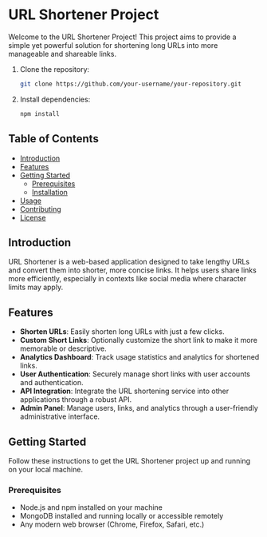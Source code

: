 # URL Shortener Project


Welcome to the URL Shortener Project! This project aims to provide a simple yet powerful solution for shortening long URLs into more manageable and shareable links.

1. Clone the repository:

    ```bash
    git clone https://github.com/your-username/your-repository.git
    ```

2. Install dependencies:

    ```bash
    npm install
    ```

## Table of Contents

- [Introduction](#introduction)
- [Features](#features)
- [Getting Started](#getting-started)
  - [Prerequisites](#prerequisites)
  - [Installation](#installation)
- [Usage](#usage)
- [Contributing](#contributing)
- [License](#license)

## Introduction

URL Shortener is a web-based application designed to take lengthy URLs and convert them into shorter, more concise links. It helps users share links more efficiently, especially in contexts like social media where character limits may apply.

## Features

- **Shorten URLs**: Easily shorten long URLs with just a few clicks.
- **Custom Short Links**: Optionally customize the short link to make it more memorable or descriptive.
- **Analytics Dashboard**: Track usage statistics and analytics for shortened links.
- **User Authentication**: Securely manage short links with user accounts and authentication.
- **API Integration**: Integrate the URL shortening service into other applications through a robust API.
- **Admin Panel**: Manage users, links, and analytics through a user-friendly administrative interface.

## Getting Started

Follow these instructions to get the URL Shortener project up and running on your local machine.

### Prerequisites

- Node.js and npm installed on your machine
- MongoDB installed and running locally or accessible remotely
- Any modern web browser (Chrome, Firefox, Safari, etc.)
